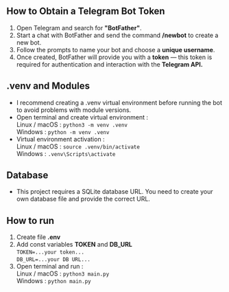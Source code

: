 ## How to Obtain a Telegram Bot Token

1. Open Telegram and search for **"BotFather"**.
2. Start a chat with BotFather and send the command **/newbot** to create a new bot.
3. Follow the prompts to name your bot and choose a **unique username**.
4. Once created, BotFather will provide you with a **token** — this token is required for authentication and interaction with the **Telegram API.**

## .venv and Modules

- I recommend creating a .venv virtual environment before running the bot to avoid problems with module versions. <br>
- Open terminal and create virtual environment : <br>
Linux / macOS : ```python3 -m venv .venv```<br>
Windows : ```python -m venv .venv```<br>
- Virtual environment activation : <br>
Linux / macOS : ```source .venv/bin/activate```<br>
Windows : ```.venv\Scripts\activate``` <br>

## Database

- This project requires a SQLite database URL. You need to create your own database file and provide the correct URL.<br>

## How to run

1. Create file **.env**<br>
2. Add const variables __TOKEN__ and **DB_URL**<br>
```TOKEN=...your token...```<br>
```DB_URL=...your DB URL...```<br>
3. Open terminal and run :<br>
Linux / macOS : ```python3 main.py```<br>
Windows : ```python main.py```
